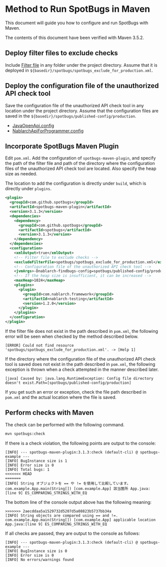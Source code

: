 # Method to Run SpotBugs in Maven

This document will guide you how to configure and run SpotBugs with Maven.

The contents of this document have been verified with Maven 3.5.2.

## Deploy filter files to exclude checks

Include [Filter file](../spotbugs-example/spotbugs/spotbugs_exclude_for_production.xml) in any folder under the project directory. 
Assume that it is deployed in `${basedir}/spotbugs/spotbugs_exclude_for_production.xml`.

## Deploy the configuration file of the unauthorized API check tool

Save the configuration file of the unauthorized API check tool in any location under the project directory.
Assume that the configuration files are saved in the `${basedir}/spotbugs/published-config/production`.

- [JavaOpenApi.config](../spotbugs-example/spotbugs/published-config/production/JavaOpenApi.config)
- [NablarchApiForProgrammer.config](../spotbugs-example/spotbugs/published-config/production/NablarchApiForProgrammer.config)

## Incorporate SpotBugs Maven Plugin

Edit `pom.xml`.
Add the configuration of `spotbugs-maven-plugin`, and specify the path of the filter file and path of the directory where the configuration files of the unauthorized API check tool are located.
Also specify the heap size as needed.

The location to add the configuration is directly under `build`, which is directly under `plugins`.

```xml
<plugin>
  <groupId>com.github.spotbugs</groupId>
  <artifactId>spotbugs-maven-plugin</artifactId>
  <version>3.1.3</version>
  <dependencies>
    <dependency>
      <groupId>com.github.spotbugs</groupId>
      <artifactId>spotbugs</artifactId>
      <version>3.1.3</version>
    </dependency>
  </dependencies>
  <configuration>
    <xmlOutput>true</xmlOutput>
    <!-- Filter file to exclude checks -->
    <excludeFilterFile>spotbugs/spotbugs_exclude_for_production.xml</excludeFilterFile>
    <!-- Configuration file of the unauthorized API check tool -->
    <jvmArgs>-Dnablarch-findbugs-config=spotbugs/published-config/production</jvmArgs>
    <!-- If the heap size is insufficient, it can be increased -->
    <maxHeap>1024</maxHeap>
    <plugins>
      <plugin>
        <groupId>com.nablarch.framework</groupId>
        <artifactId>nablarch-testing</artifactId>
        <version>1.2.0</version>
      </plugin>
    </plugins>
  </configuration>
</plugin>
```

If the filter file does not exist in the path described in `pom.xml`, the following error will be seen when checked by the method described below.

```
[ERROR] Could not find resource 'spotbugs/spotbugs_exclude_for_production.xml'. -> [Help 1]
```

If the directory where the configuration file of the unauthorized API check tool is saved does not exist in the path described in `pom.xml`, the following exception is thrown when a check attempted in the manner described later.

```
[java] Caused by: java.lang.RuntimeException: Config file directory doesn't exist.Path=[spotbugs/published-config/production]
```

If you get such an error or exception, check the file path described in `pom.xml` and the actual location where the file is saved.

## Perform checks with Maven

The check can be performed with the following command.

```sh
mvn spotbugs:check
```

If there is a check violation, the following points are output to the console:

```
[INFO] --- spotbugs-maven-plugin:3.1.3:check (default-cli) @ spotbugs-example ---
[INFO] BugInstance size is 1
[INFO] Error size is 0
[INFO] Total bugs: 1
<<<<<<< HEAD
=======
[INFO] String オブジェクトを == や != を使用して比較しています。com.example.App.main(String[]) [com.example.App] 該当箇所 App.java:[line 9] ES_COMPARING_STRINGS_WITH_EQ
```

The bottom line of the console output above has the following meaning:
```
>>>>>>> 2aecddaa5a1529732d5207d5a08823b5737bb34a
[INFO] String objects are compared using == and !=. com.example.App.main(String[]) [com.example.App] applicable location App.java:[line 9] ES_COMPARING_STRINGS_WITH_EQ
```

If all checks are passed, they are output to the console as follows:

```
[INFO] --- spotbugs-maven-plugin:3.1.3:check (default-cli) @ spotbugs-example ---
[INFO] BugInstance size is 0
[INFO] Error size is 0
[INFO] No errors/warnings found
```
